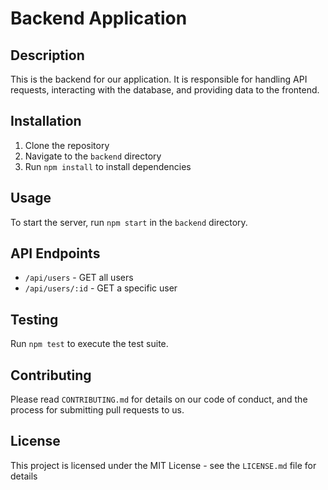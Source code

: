# Backend Application

## Description

This is the backend for our application. It is responsible for handling API requests, interacting with the database, and providing data to the frontend.

## Installation

1. Clone the repository
2. Navigate to the `backend` directory
3. Run `npm install` to install dependencies

## Usage

To start the server, run `npm start` in the `backend` directory.

## API Endpoints

* `/api/users` - GET all users
* `/api/users/:id` - GET a specific user

## Testing

Run `npm test` to execute the test suite.

## Contributing

Please read `CONTRIBUTING.md` for details on our code of conduct, and the process for submitting pull requests to us.

## License

This project is licensed under the MIT License - see the `LICENSE.md` file for details